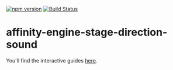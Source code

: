 [![npm version](https://badge.fury.io/js/affinity-engine-stage-direction-sound.svg)](https://badge.fury.io/js/affinity-engine-stage-direction-sound)
[![Build Status](https://travis-ci.org/affinity-engine/affinity-engine-stage-direction-sound.svg?branch=master)](https://travis-ci.org/affinity-engine/affinity-engine-stage-direction-sound)

# affinity-engine-stage-direction-sound

You'll find the interactive guides [here](http://www.affinityengine.org/#/api/stage/directions/sound).
